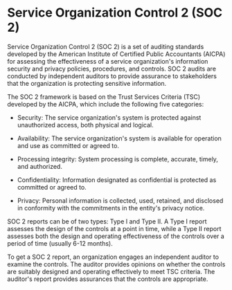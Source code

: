 # Service Organization Control 2 (SOC 2)

Service Organization Control 2 (SOC 2) is a set of auditing standards developed by the American Institute of Certified Public Accountants (AICPA) for assessing the effectiveness of a service organization's information security and privacy policies, procedures, and controls. SOC 2 audits are conducted by independent auditors to provide assurance to  stakeholders that the organization is protecting sensitive information.

The SOC 2 framework is based on the Trust Services Criteria (TSC) developed by the AICPA, which include the following five categories:

* Security: The service organization's system is protected against unauthorized access, both physical and logical.

* Availability: The service organization's system is available for operation and use as committed or agreed to.

* Processing integrity: System processing is complete, accurate, timely, and authorized.

* Confidentiality: Information designated as confidential is protected as committed or agreed to.

* Privacy: Personal information is collected, used, retained, and disclosed in conformity with the commitments in the entity's privacy notice.

SOC 2 reports can be of two types: Type I and Type II. A Type I report assesses the design of the controls at a point in time, while a Type II report assesses both the design and operating effectiveness of the controls over a period of time (usually 6-12 months).

To get a SOC 2 report, an organization engages an independent auditor to examine the controls. The auditor provides opinions on whether the controls are suitably designed and operating effectively to meet TSC criteria. The auditor's report provides assurances that the controls are appropriate.
